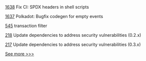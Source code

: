 
[1638](https://github.com/hyperledger/solang/pull/1638) Fix CI: SPDX headers in shell scripts

[1637](https://github.com/hyperledger/solang/pull/1637) Polkadot: Bugfix codegen for empty events

[545](https://github.com/hyperledger-labs/fabric-smart-client/pull/545) transaction filter

[218](https://github.com/hyperledger/fabric-protos/pull/218) Update dependencies to address security vulnerabilities (0.2.x)

[217](https://github.com/hyperledger/fabric-protos/pull/217) Update dependencies to address security vulnerabilities (0.3.x)


[See more >>>](https://start-here.hyperledger.org/pull-requests)
